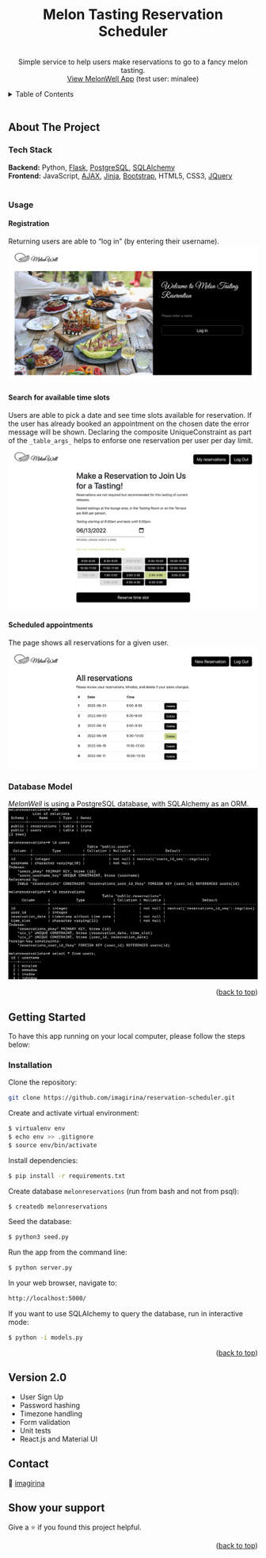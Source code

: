 <div id="top"></div>

<!-- PROJECT LOGO -->
<div align="center">
  <!--<a href="#">
    <img src="/static/img/logo.png" alt="Logo" width="80" height="80">
  </a>-->
  <h1 align="center">Melon Tasting Reservation Scheduler</h1>

  <p align="center">
    <br />
    Simple service to help users make reservations to go to a fancy melon tasting.
    <br />
    <span><a href="https://melonwell.herokuapp.com/" target="_blank">View MelonWell App</a> (test user: minalee)</span>
    <br />
  </p>
</div>

<!-- TABLE OF CONTENTS -->
<details>
  <summary>Table of Contents</summary>
  <ul style="list-style-type: none;">
    <li>
      <a href="#about-the-project">About The Project</a>
      <ul>
        <li><a href="#tech-stack">Tech Stack</a></li>
        <li><a href="#usage">Usage</a></li>
        <li><a href="#database-model">Database Model</a></li>
      </ul>
    </li>
    <li>
      <a href="#getting-started">Getting Started</a>
    </li>
    <li><a href="#contact">Contact</a></li>
  </ul>
</details>

<br />

<!-- ABOUT THE PROJECT -->

## About The Project

### Tech Stack

<strong>Backend:</strong> Python, [Flask](https://flask.palletsprojects.com/en/2.1.x/), [PostgreSQL](https://www.postgresql.org/), [SQLAlchemy](https://www.sqlalchemy.org/)<br />
<strong>Frontend:</strong> JavaScript, [AJAX](https://developer.mozilla.org/en-US/docs/Web/Guide/AJAX), [Jinja](https://jinja.palletsprojects.com/en/3.1.x/), [Bootstrap](https://getbootstrap.com), HTML5, CSS3, [JQuery](https://jquery.com)
<br />
<br />

### Usage

#### Registration

Returning users are able to “log in” (by entering their username).
[![MelonWell Main Page][melonwell-index]](#)

#### Search for available time slots

Users are able to pick a date and see time slots available for reservation. If the user has already booked an appointment on the chosen date the error message will be shown.
Declaring the composite UniqueConstraint as part of the `_table_args_` helps to enforse one reservation per user per day limit.
[![MelonWell Main Page][melonwell-new-reservation]](#)

#### Scheduled appointments

The page shows all reservations for a given user.
[![MelonWell Main Page][melonwell-reservations]](#)

### Database Model

_MelonWell_ is using a PostgreSQL database, with SQLAlchemy as an ORM.
[![MelonWell Model][melonwell-models]](#)

<p align="right">(<a href="#top">back to top</a>)</p>

<!-- GETTING STARTED -->

## Getting Started

To have this app running on your local computer, please follow the steps below:

### Installation

Clone the repository:

```sh
git clone https://github.com/imagirina/reservation-scheduler.git
```

Create and activate virtual environment:

```sh
$ virtualenv env
$ echo env >> .gitignore
$ source env/bin/activate
```

Install dependencies:

```sh
$ pip install -r requirements.txt
```

Create database `melonreservations` (run from bash and not from psql):

```sh
$ createdb melonreservations
```

Seed the database:

```sh
$ python3 seed.py
```

Run the app from the command line:

```sh
$ python server.py
```

In your web browser, navigate to:

```sh
http://localhost:5000/
```

If you want to use SQLAlchemy to query the database, run in interactive mode:

```sh
$ python -i models.py
```

<p align="right">(<a href="#top">back to top</a>)</p>

## Version 2.0

<ul>
  <li>User Sign Up</li>
  <li>Password hashing</li>
  <li>Timezone handling</li>
  <li>Form validation</li>
  <li>Unit tests</li>
  <li>React.js and Material UI</li>
</ul>

## Contact

👤 [imagirina](https://www.linkedin.com/in/iryna-brechko/)

## Show your support

Give a ⭐️ if you found this project helpful.

<p align="right">(<a href="#top">back to top</a>)</p>

<!-- MARKDOWN LINKS & IMAGES -->

[melonwell-index]: /static/img/index.png
[melonwell-new-reservation]: /static/img/new_reservation.png
[melonwell-reservations]: /static/img/reservations.png
[melonwell-models]: /static/img/data_model.png
